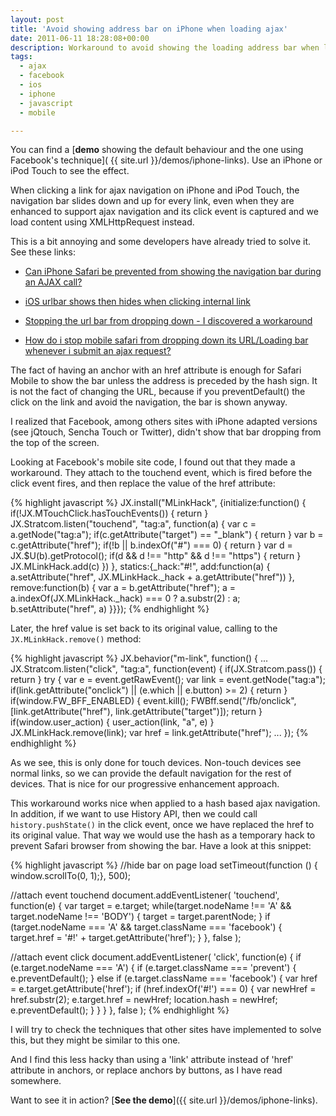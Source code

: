 ```yaml
---
layout: post
title: 'Avoid showing address bar on iPhone when loading ajax'
date: 2011-06-11 18:28:08+00:00
description: Workaround to avoid showing the loading address bar when loading ajax content on iPhone.
tags:
  - ajax
  - facebook
  - ios
  - iphone
  - javascript
  - mobile

---
```


You can find a [**demo** showing the default behaviour and the one using Facebook's technique]( {{ site.url }}/demos/iphone-links). Use an iPhone or iPod Touch to see the effect.

When clicking a link for ajax navigation on iPhone and iPod Touch, the navigation bar slides down and up for every link, even when they are enhanced to support ajax navigation and its click event is captured and we load content using XMLHttpRequest instead.

This is a bit annoying and some developers have already tried to solve it. See these links:

  * [Can iPhone Safari be prevented from showing the navigation bar during an AJAX call?](http://stackoverflow.com/questions/1788605/can-iphone-safari-be-prevented-from-showing-the-navigation-bar-during-an-ajax-cal)

  * [iOS urlbar shows then hides when clicking internal link](https://forum.jquery.com/topic/ios-urlbar-shows-then-hides-when-clicking-internal-link)

  * [Stopping the url bar from dropping down - I discovered a workaround](https://forum.jquery.com/topic/stopping-the-url-bar-from-dropping-down-i-discovered-a-workaround)

  * [How do i stop mobile safari from dropping down its URL/Loading bar whenever i submit an ajax request?](http://forum.jquery.com/topic/how-do-i-stop-mobile-safari-from-dropping-down-its-url-loading-bar-whenever-i-submit-an-ajax-request)

The fact of having an anchor with an href attribute is enough for Safari Mobile to show the bar unless the address is preceded by the hash sign. It is not the fact of changing the URL, because if you preventDefault() the click on the link and avoid the navigation, the bar is shown anyway.

I realized that Facebook, among others sites with iPhone adapted versions (see jQtouch, Sencha Touch or Twitter), didn't show that bar dropping from the top of the screen.

Looking at Facebook's mobile site code, I found out that they made a workaround. They attach to the touchend event, which is fired before the click event fires, and then replace the value of the href attribute:

{% highlight javascript %}
JX.install("MLinkHack", {initialize:function() {
  if(!JX.MTouchClick.hasTouchEvents()) {
    return
  }
  JX.Stratcom.listen("touchend", "tag:a", function(a) {
    var c = a.getNode("tag:a");
    if(c.getAttribute("target") == "_blank") {
      return
    }
    var b = c.getAttribute("href");
    if(!b || b.indexOf("#") === 0) {
      return
    }
    var d = JX.$U(b).getProtocol();
    if(d && d !== "http" && d !== "https") {
      return
    }
    JX.MLinkHack.add(c)
  })
}, statics:{_hack:"#!", add:function(a) {
  a.setAttribute("href", JX.MLinkHack._hack + a.getAttribute("href"))
}, remove:function(b) {
  var a = b.getAttribute("href");
  a = a.indexOf(JX.MLinkHack._hack) === 0 ? a.substr(2) : a;
  b.setAttribute("href", a)
}}});
{% endhighlight %}

Later, the href value is set back to its original value, calling to the `JX.MLinkHack.remove()` method:

{% highlight javascript %}
JX.behavior("m-link", function() {
  ...
  JX.Stratcom.listen("click", "tag:a", function(event) {
    if(JX.Stratcom.pass()) {
      return
    }
    try {
      var e = event.getRawEvent();
      var link = event.getNode("tag:a");
      if(link.getAttribute("onclick") || (e.which || e.button) &gt;= 2) {
        return
      }
      if(window.FW_BFF_ENABLED) {
        event.kill();
        FWBff.send("/fb/onclick", [link.getAttribute("href"), link.getAttribute("target")]);
        return
      }
      if(window.user_action) {
        user_action(link, "a", e)
      }
      JX.MLinkHack.remove(link);
      var href = link.getAttribute("href");
      ...
});
{% endhighlight %}

As we see, this is only done for touch devices. Non-touch devices see normal links, so we can provide the default navigation for the rest of devices. That is nice for our progressive enhancement approach.

This workaround works nice when applied to a hash based ajax navigation. In addition, if we want to use History API, then we could call `history.pushState()` in the click event, once we have replaced the href to its original value. That way we would use the hash as a temporary hack to prevent Safari browser from showing the bar. Have a look at this snippet:

{% highlight javascript %}
//hide bar on page load
setTimeout(function () {  window.scrollTo(0, 1);}, 500);

//attach event touchend
document.addEventListener(
	'touchend',
	function(e) {
		var target = e.target;
		while(target.nodeName !== 'A' && target.nodeName !== 'BODY') {
			target = target.parentNode;
		}
		if (target.nodeName === 'A' &&
			target.className === 'facebook') {
				target.href = '#!' + target.getAttribute('href');
			}
		},
	false
);

//attach event click
document.addEventListener(
	'click',
	function(e) {
		if (e.target.nodeName === 'A') {
			if (e.target.className === 'prevent') {
				e.preventDefault();
			} else if (e.target.className === 'facebook') {
				var href = e.target.getAttribute('href');
				if (href.indexOf('#!') === 0) {
					var newHref = href.substr(2);
					e.target.href = newHref;
					location.hash = newHref;
					e.preventDefault();
				}
			}
		}
	},
	false
);
{% endhighlight %}

I will try to check the techniques that other sites have implemented to solve this, but they might be similar to this one.

And I find this less hacky than using a 'link' attribute instead of 'href' attribute in anchors, or replace anchors by buttons, as I have read somewhere.

Want to see it in action? [**See the demo**]({{ site.url }}/demos/iphone-links).